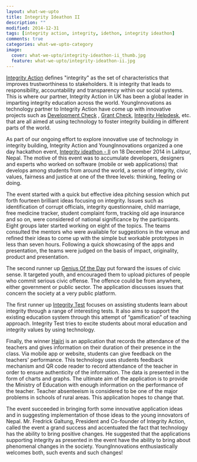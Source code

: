 ```yaml
---
layout: what-we-upto 
title: Integrity Ideathon II
description: ""
modified: 2014-12-31
tags: [integrity action, integrity, idethon, integrity ideathon]
comments: true
categories: what-we-upto-category
image:
  cover: what-we-upto/integrity-ideathon-ii_thumb.jpg
  feature: what-we-upto/integrity-ideathon-ii.jpg
---
```


[Integrity Action](http://www.integrityaction.org/) defines "integrity" as the set of characteristics that improves trustworthiness to stakeholders. It is integrity that leads to responsibility, accountability and transparency within our social systems. This is where our partner, Integrity Action in UK has been a global leader in imparting integrity education across the world.  YoungInnovations as technology partner to Integrity Action have come up with innovative projects such as [Development Check](http://www.developmentcheck.org/) , [Grant Check](http://www.grantcheck.net), [Integrity Helpdesk](http://helpdesk.integrityaction.org/), etc. that are all aimed at using technology to foster integrity building in different parts of the world. 

As part of our ongoing effort to explore innovative use of technology in integrity building, Integrity Action and YoungInnovations organized a one day hackathon event, [Integrity ideathon - II](http://events.yipl.com.np/ideathon-2/) on 18 December 2014 in Lalitpur, Nepal. The motive of this event was to accumulate developers, designers and experts who worked on software (mobile or web applications) that develops among students from around the world, a sense of integrity, civic values, fairness and justice at one of the three levels: thinking, feeling or doing.

The event started with a quick but effective idea pitching session which put forth fourteen brilliant ideas focusing on integrity. Issues such as identification of corrupt officials, integrity questionnaire, child marriage, free medicine tracker, student complaint form, tracking old age insurance and so on, were considered of national significance by the participants. Eight groups later started working on eight of the topics. The teams consulted the mentors who were available for suggestions in the venue and refined their ideas to come up with the simple but workable prototypes in less than seven hours. Following a quick showcasing of the apps and presentation, the teams were judged on the basis of impact, originality, product and presentation. 

The second runner up [Genius Of the Day](https://ideathon2.hackpad.com/Genius-Of-the-Day-6RAVbQdeTOC) put forward the issues of civic sense. It targeted youth, and encouraged them to upload pictures of people who commit serious civic offense. The offence could be from anywhere, either government or public sector. The application discusses  issues that concern the society at a very public platform.  

The first runner up [Integrity Test](https://ideathon2.hackpad.com/Ngv0dt3GT44#Integrity-Test) focuses on assisting students learn about integrity through a range of interesting tests. It also aims to support the existing education system through this attempt of “gamification” of teaching approach. Integrity Test tries to excite students about moral education and integrity values by using technology.

Finally, the winner [Hajiri](https://ideathon2.hackpad.com/L5L3kiSJzrT#Hajiri) is an application that records the attendance of the teachers and gives information on their duration of their presence in the class. Via mobile app or website, students can give feedback on the teachers' performance. This technology uses students feedback mechanism and QR code reader to record attendance of the teacher in order to ensure authenticity of the information. The data is presented in the form of charts and graphs. The ultimate aim of the application is to provide the Ministry of Education with enough information on the performance of the teacher. Teacher absenteeism is considered to be one of the major problems in schools of rural areas. This application hopes to change that.

The event succeeded in bringing forth some innovative application ideas and in suggesting implementation of those ideas to the young innovators of Nepal. Mr. Fredrick Galtung, President and Co-founder of Integrity Action, called the event a grand success and accentuated the fact that technology has the ability to bring positive changes. He suggested that the applications supporting integrity as presented in the event have the ability to bring about phenomenal changes in the society. YoungInnovations enthusiastically welcomes both, such events and such changes!